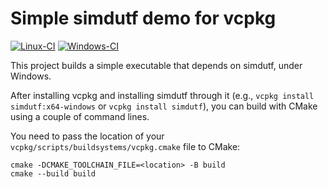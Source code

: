 # Simple simdutf demo for vcpkg
[![Linux-CI](https://github.com/simdutf/simdutf-vcpkg/actions/workflows/linux.yml/badge.svg)](https://github.com/simdutf/simdutf-vcpkg/actions/workflows/linux.yml)
[![Windows-CI](https://github.com/simdutf/simdutf-vcpkg/actions/workflows/ci.yml/badge.svg)](https://github.com/simdutf/simdutf-vcpkg/actions/workflows/ci.yml)

This project builds a simple executable that
depends on simdutf, under Windows. 

After installing vcpkg and installing
simdutf through it (e.g., `vcpkg install simdutf:x64-windows` or `vcpkg install simdutf`), you can build with CMake using a couple of command lines.

You need to pass the location of your `vcpkg/scripts/buildsystems/vcpkg.cmake`  file to CMake:

```
cmake -DCMAKE_TOOLCHAIN_FILE=<location> -B build
cmake --build build
```
